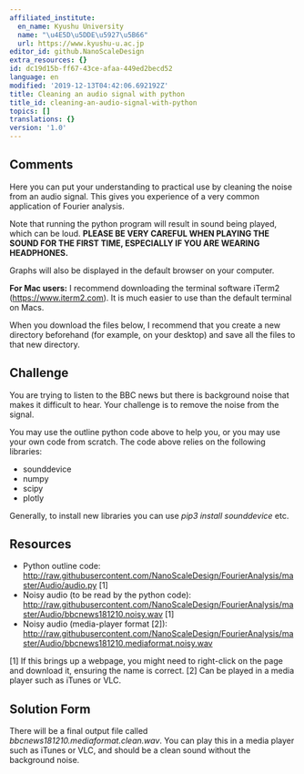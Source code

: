 ```yaml
---
affiliated_institute:
  en_name: Kyushu University
  name: "\u4E5D\u5DDE\u5927\u5B66"
  url: https://www.kyushu-u.ac.jp
editor_id: github.NanoScaleDesign
extra_resources: {}
id: dc19d15b-ff67-43ce-afaa-449ed2becd52
language: en
modified: '2019-12-13T04:42:06.692192Z'
title: Cleaning an audio signal with python
title_id: cleaning-an-audio-signal-with-python
topics: []
translations: {}
version: '1.0'
---
```


## Comments
Here you can put your understanding to practical use by cleaning the noise from an audio signal. This gives you experience of a very common application of Fourier analysis.

Note that running the python program will result in sound being played, which can be loud. **PLEASE BE VERY CAREFUL WHEN PLAYING THE SOUND FOR THE FIRST TIME, ESPECIALLY IF YOU ARE WEARING HEADPHONES.**

Graphs will also be displayed in the default browser on your computer.

**For Mac users:** I recommend downloading the terminal software iTerm2 (https://www.iterm2.com). It is much easier to use than the default terminal on Macs.

When you download the files below, I recommend that you create a new directory beforehand (for example, on your desktop) and save all the files to that new directory.


## Challenge
You are trying to listen to the BBC news but there is background noise that makes it difficult to hear. Your challenge is to remove the noise from the signal.

You may use the outline python code above to help you, or you may use your own code from scratch. The code above relies on the following libraries:

- sounddevice
- numpy
- scipy
- plotly

Generally, to install new libraries you can use *pip3 install sounddevice* etc.


## Resources
- Python outline code: http://raw.githubusercontent.com/NanoScaleDesign/FourierAnalysis/master/Audio/audio.py [1]
- Noisy audio (to be read by the python code): http://raw.githubusercontent.com/NanoScaleDesign/FourierAnalysis/master/Audio/bbcnews181210.noisy.wav [1]
- Noisy audio (media-player format [2]): http://raw.githubusercontent.com/NanoScaleDesign/FourierAnalysis/master/Audio/bbcnews181210.mediaformat.noisy.wav

[1] If this brings up a webpage, you might need to right-click on the page and download it, ensuring the name is correct.
[2] Can be played in a media player such as iTunes or VLC.


## Solution Form
There will be a final output file called *bbcnews181210.mediaformat.clean.wav*.
You can play this in a media player such as iTunes or VLC, and should be a clean sound without the background noise.
